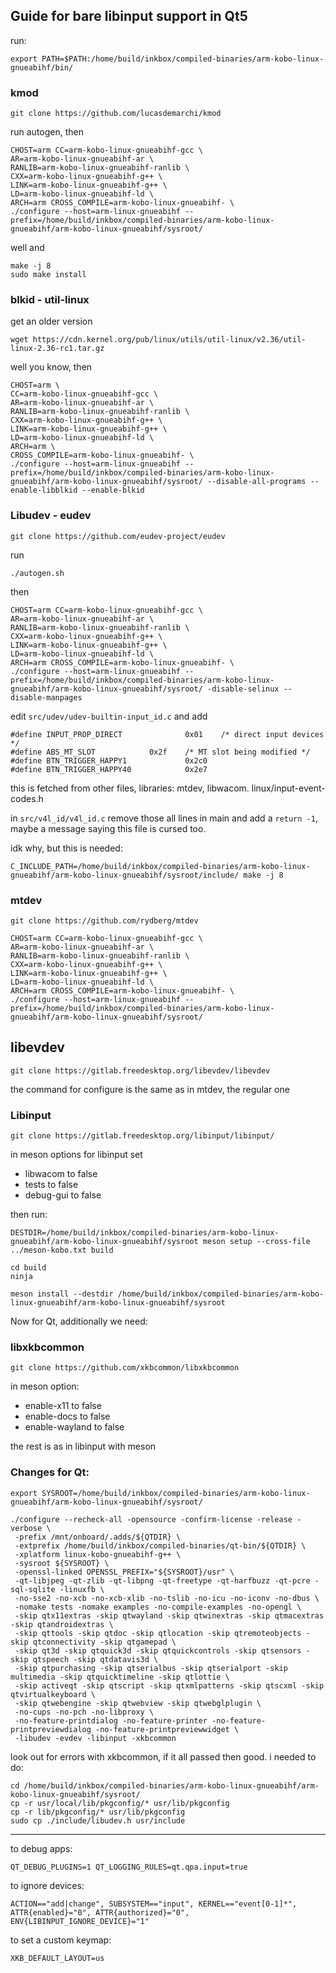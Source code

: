 ## Guide for bare libinput support in Qt5
run:
```
export PATH=$PATH:/home/build/inkbox/compiled-binaries/arm-kobo-linux-gnueabihf/bin/
```

### kmod
```
git clone https://github.com/lucasdemarchi/kmod
```
run autogen, then
```
CHOST=arm CC=arm-kobo-linux-gnueabihf-gcc \
AR=arm-kobo-linux-gnueabihf-ar \
RANLIB=arm-kobo-linux-gnueabihf-ranlib \
CXX=arm-kobo-linux-gnueabihf-g++ \
LINK=arm-kobo-linux-gnueabihf-g++ \
LD=arm-kobo-linux-gnueabihf-ld \
ARCH=arm CROSS_COMPILE=arm-kobo-linux-gnueabihf- \
./configure --host=arm-linux-gnueabihf --prefix=/home/build/inkbox/compiled-binaries/arm-kobo-linux-gnueabihf/arm-kobo-linux-gnueabihf/sysroot/
```
well and
```
make -j 8
sudo make install
```

### blkid - util-linux
get an older version
```
wget https://cdn.kernel.org/pub/linux/utils/util-linux/v2.36/util-linux-2.36-rc1.tar.gz
```
well you know, then
```
CHOST=arm \
CC=arm-kobo-linux-gnueabihf-gcc \
AR=arm-kobo-linux-gnueabihf-ar \
RANLIB=arm-kobo-linux-gnueabihf-ranlib \
CXX=arm-kobo-linux-gnueabihf-g++ \
LINK=arm-kobo-linux-gnueabihf-g++ \
LD=arm-kobo-linux-gnueabihf-ld \
ARCH=arm \
CROSS_COMPILE=arm-kobo-linux-gnueabihf- \
./configure --host=arm-linux-gnueabihf --prefix=/home/build/inkbox/compiled-binaries/arm-kobo-linux-gnueabihf/arm-kobo-linux-gnueabihf/sysroot/ --disable-all-programs --enable-libblkid --enable-blkid
```

### Libudev - eudev
```
git clone https://github.com/eudev-project/eudev
```
run
```
./autogen.sh
```
then
```
CHOST=arm CC=arm-kobo-linux-gnueabihf-gcc \
AR=arm-kobo-linux-gnueabihf-ar \
RANLIB=arm-kobo-linux-gnueabihf-ranlib \
CXX=arm-kobo-linux-gnueabihf-g++ \
LINK=arm-kobo-linux-gnueabihf-g++ \
LD=arm-kobo-linux-gnueabihf-ld \
ARCH=arm CROSS_COMPILE=arm-kobo-linux-gnueabihf- \
./configure --host=arm-linux-gnueabihf --prefix=/home/build/inkbox/compiled-binaries/arm-kobo-linux-gnueabihf/arm-kobo-linux-gnueabihf/sysroot/ -disable-selinux --disable-manpages
```
edit `src/udev/udev-builtin-input_id.c` and add
```
#define INPUT_PROP_DIRECT              0x01    /* direct input devices */
#define ABS_MT_SLOT            0x2f    /* MT slot being modified */
#define BTN_TRIGGER_HAPPY1             0x2c0
#define BTN_TRIGGER_HAPPY40            0x2e7
```
this is fetched from other files, libraries: mtdev, libwacom. linux/input-event-codes.h

in `src/v4l_id/v4l_id.c` remove those all lines in main and add a `return -1`, maybe a message saying this file is cursed too.

idk why, but this is needed:
```
C_INCLUDE_PATH=/home/build/inkbox/compiled-binaries/arm-kobo-linux-gnueabihf/arm-kobo-linux-gnueabihf/sysroot/include/ make -j 8
```

### mtdev
```
git clone https://github.com/rydberg/mtdev
```
```
CHOST=arm CC=arm-kobo-linux-gnueabihf-gcc \
AR=arm-kobo-linux-gnueabihf-ar \
RANLIB=arm-kobo-linux-gnueabihf-ranlib \
CXX=arm-kobo-linux-gnueabihf-g++ \
LINK=arm-kobo-linux-gnueabihf-g++ \
LD=arm-kobo-linux-gnueabihf-ld \
ARCH=arm CROSS_COMPILE=arm-kobo-linux-gnueabihf- \
./configure --host=arm-linux-gnueabihf --prefix=/home/build/inkbox/compiled-binaries/arm-kobo-linux-gnueabihf/arm-kobo-linux-gnueabihf/sysroot/
```

## libevdev 
```
git clone https://gitlab.freedesktop.org/libevdev/libevdev
```
the command for configure is the same as in mtdev, the regular one


### Libinput
```
git clone https://gitlab.freedesktop.org/libinput/libinput/
```

in meson options for libinput set
- libwacom to false
- tests to false
- debug-gui to false

then run:
```
DESTDIR=/home/build/inkbox/compiled-binaries/arm-kobo-linux-gnueabihf/arm-kobo-linux-gnueabihf/sysroot meson setup --cross-file ../meson-kobo.txt build
```
```
cd build
ninja
```
```
meson install --destdir /home/build/inkbox/compiled-binaries/arm-kobo-linux-gnueabihf/arm-kobo-linux-gnueabihf/sysroot
```

Now for Qt, additionally we need: 
### libxkbcommon
```
git clone https://github.com/xkbcommon/libxkbcommon
```
in meson option:
- enable-x11 to false
- enable-docs to false
- enable-wayland to false

the rest is as in libinput with meson

### Changes for Qt:
```
export SYSROOT=/home/build/inkbox/compiled-binaries/arm-kobo-linux-gnueabihf/arm-kobo-linux-gnueabihf/sysroot/
```
```
./configure --recheck-all -opensource -confirm-license -release -verbose \
 -prefix /mnt/onboard/.adds/${QTDIR} \
 -extprefix /home/build/inkbox/compiled-binaries/qt-bin/${QTDIR} \
 -xplatform linux-kobo-gnueabihf-g++ \
 -sysroot ${SYSROOT} \
 -openssl-linked OPENSSL_PREFIX="${SYSROOT}/usr" \
 -qt-libjpeg -qt-zlib -qt-libpng -qt-freetype -qt-harfbuzz -qt-pcre -sql-sqlite -linuxfb \
 -no-sse2 -no-xcb -no-xcb-xlib -no-tslib -no-icu -no-iconv -no-dbus \
 -nomake tests -nomake examples -no-compile-examples -no-opengl \
 -skip qtx11extras -skip qtwayland -skip qtwinextras -skip qtmacextras -skip qtandroidextras \
 -skip qttools -skip qtdoc -skip qtlocation -skip qtremoteobjects -skip qtconnectivity -skip qtgamepad \
 -skip qt3d -skip qtquick3d -skip qtquickcontrols -skip qtsensors -skip qtspeech -skip qtdatavis3d \
 -skip qtpurchasing -skip qtserialbus -skip qtserialport -skip multimedia -skip qtquicktimeline -skip qtlottie \
 -skip activeqt -skip qtscript -skip qtxmlpatterns -skip qtscxml -skip qtvirtualkeyboard \
 -skip qtwebengine -skip qtwebview -skip qtwebglplugin \
 -no-cups -no-pch -no-libproxy \
 -no-feature-printdialog -no-feature-printer -no-feature-printpreviewdialog -no-feature-printpreviewwidget \
 -libudev -evdev -libinput -xkbcommon
```
look out for errors with xkbcommon, if it all passed then good. i needed to do:
```
cd /home/build/inkbox/compiled-binaries/arm-kobo-linux-gnueabihf/arm-kobo-linux-gnueabihf/sysroot/
cp -r usr/local/lib/pkgconfig/* usr/lib/pkgconfig
cp -r lib/pkgconfig/* usr/lib/pkgconfig
sudo cp ./include/libudev.h usr/include
```
***
to debug apps:
```
QT_DEBUG_PLUGINS=1 QT_LOGGING_RULES=qt.qpa.input=true
```
to ignore devices:
```
ACTION=="add|change", SUBSYSTEM=="input", KERNEL=="event[0-1]*", ATTR{enabled}="0", ATTR{authorized}="0", ENV{LIBINPUT_IGNORE_DEVICE}="1"
```
to set a custom keymap:
```
XKB_DEFAULT_LAYOUT=us
```

